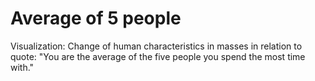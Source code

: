 # Average of 5 people
Visualization: Change of human characteristics in masses in relation to quote: "You are the average of the five people you spend the most time with."

